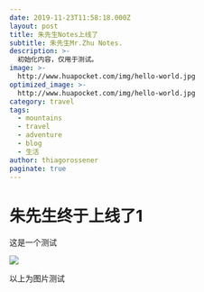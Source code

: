 ```yaml
---
date: 2019-11-23T11:58:18.000Z
layout: post
title: 朱先生Notes上线了
subtitle: 朱先生Mr.Zhu Notes.
description: >-
  初始化内容，仅用于测试。
image: >-
  http://www.huapocket.com/img/hello-world.jpg
optimized_image: >-
  http://www.huapocket.com/img/hello-world.jpg
category: travel
tags:
  - mountains
  - travel
  - adventure
  - blog
  - 生活
author: thiagorossener
paginate: true
---
```


# 朱先生终于上线了1

这是一个测试

![](http://www.huapocket.com/img/hello-world.jpg)

以上为图片测试
